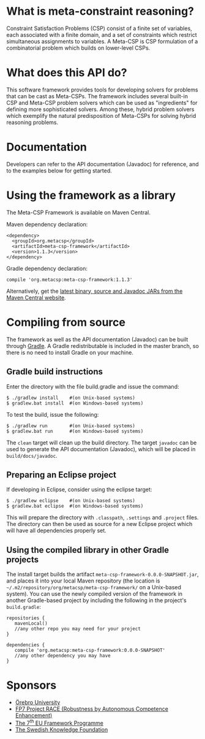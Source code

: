 # What is meta-constraint reasoning?
Constraint Satisfaction Problems (CSP) consist of a finite set of variables, each associated with a finite domain, and a set of constraints which restrict simultaneous assignments to variables. A Meta-CSP is CSP formulation of a combinatorial problem which builds on lower-level CSPs.

# What does this API do?

This software framework provides tools for developing solvers for problems that can be cast as Meta-CSPs. The framework includes several built-in CSP and Meta-CSP problem solvers which can be used as "ingredients" for defining more sophisticated solvers. Among these, hybrid problem solvers which exemplify the natural predisposition of Meta-CSPs for solving hybrid reasoning problems.

# Documentation

Developers can refer to the API documentation (Javadoc) for reference, and to the examples below for getting started.

# Using the framework as a library

The Meta-CSP Framework is available on Maven Central.

Maven dependency declaration:
```
<dependency>
  <groupId>org.metacsp</groupId>
  <artifactId>meta-csp-framework</artifactId>
  <version>1.1.3</version>
</dependency>
```

Gradle dependency declaration:
```
compile 'org.metacsp:meta-csp-framework:1.1.3'
```

Alternatively, get the <a href="http://search.maven.org/#search%7Cga%7C1%7Cg%3A%22org.metacsp%22%20AND%20a%3A%22meta-csp-framework%22">latest binary, source and Javadoc JARs from the Maven Central website</a>.

# Compiling from source

The framework as well as the API documentation (Javadoc) can be built through <a href="http://www.gradle.org/">Gradle</a>. A Gradle redistributable is included in the master branch, so there is no need to install Gradle on your machine.

## Gradle build instructions

Enter the directory with the file build.gradle and issue the command:
```
$ ./gradlew install    #(on Unix-based systems)
$ gradlew.bat install  #(on Windows-based systems)
```

To test the build, issue the following:
```
$ ./gradlew run        #(on Unix-based systems)
$ gradlew.bat run      #(on Windows-based systems)
```

The ```clean``` target will clean up the build directory. The target ```javadoc``` can be used to generate the API documentation (Javadoc), which will be placed in ```build/docs/javadoc```.

## Preparing an Eclipse project

If developing in Eclipse, consider using the eclipse target:
```
$ ./gradlew eclipse    #(on Unix-based systems)
$ gradlew.bat eclipse  #(on Windows-based systems)
```

This will prepare the directory with ```.classpath```, ```.settings``` and ```.project``` files. The directory can then be used as source for a new Eclipse project which will have all dependencies properly set.

## Using the compiled library in other Gradle projects

The install target builds the artifact ```meta-csp-framework-0.0.0-SNAPSHOT.jar```, and places it into your local Maven repository (the location is ```~/.m2/repository/org/metacsp/meta-csp-framework/``` on a Unix-based system). You can use the newly compiled version of the framework in another Gradle-based project by including the following in the project's ```build.gradle```:

```
repositories {
   mavenLocal()
   //any other repo you may need for your project
}

dependencies {
   compile 'org.metacsp:meta-csp-framework:0.0.0-SNAPSHOT'
   //any other dependency you may have
}
```

# Sponsors

* <a href="http://www.oru.se/">&Ouml;rebro University</a>
* <a href="http://project-race.eu/">FP7 Project RACE (Robustness by Autonomous Competence Enhancement)</a>
* <a href="http://cordis.europa.eu/fp7/home_en.html">The 7<sup>th</sup> EU Framework Programme</a>
* <a href="http://www.kk-stiftelsen.org/">The Swedish Knowledge Foundation</a>
